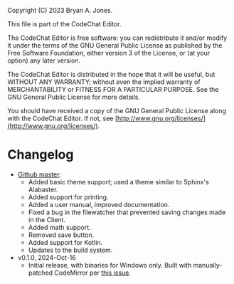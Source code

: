 Copyright (C) 2023 Bryan A. Jones.

This file is part of the CodeChat Editor.

The CodeChat Editor is free software: you can redistribute it and/or modify it
under the terms of the GNU General Public License as published by the Free
Software Foundation, either version 3 of the License, or (at your option) any
later version.

The CodeChat Editor is distributed in the hope that it will be useful, but
WITHOUT ANY WARRANTY; without even the implied warranty of MERCHANTABILITY or
FITNESS FOR A PARTICULAR PURPOSE. See the GNU General Public License for more
details.

You should have received a copy of the GNU General Public License along with the
CodeChat Editor. If not, see
[http://www.gnu.org/licenses/](http://www.gnu.org/licenses/).

# Changelog

- [Github master](https://github.com/bjones1/CodeChat_Editor):
  - Added basic theme support; used a theme similar to Sphinx's Alabaster.
  - Added support for printing.
  - Added a user manual, improved documentation.
  - Fixed a bug in the filewatcher that prevented saving changes made in the
    Client.
  - Added math support.
  - Removed save button.
  - Added support for Kotlin.
  - Updates to the build system.
- v0.1.0, 2024-Oct-16
  - Initial release, with binaries for Windows only. Built with manually-patched
    CodeMirror per
    [this issue](https://github.com/bjones1/CodeChat_Editor/issues/27).
